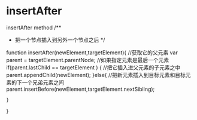 # insertAfter
insertAfter  method
/**
 * 把一个节点插入到另外一个节点之后
 */

function insertAfter(newElement,targetElement){
	//获取它的父元素
	var parent = targetElement.parentNode;
	//如果指定元素是最后一个元素
	if(parent.lastChild == targetElement ) {
	//把它插入进父元素的子元素之中
		parent.appendChild(newElement);
	}else{
		//把新元素插入到目标元素和目标元素的下一个兄弟元素之间
		parent.insertBefore(newElement,targetElement.nextSibling);
		
	}
}
